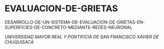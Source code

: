 # EVALUACION-DE-GRIETAS
DESARROLLO-DE-UN-SISTEMA-DE-EVALUACION-DE-GRIETAS-EN-SUPERFICIES-DE-CONCRETO-MEDIANTE-REDES-NEURONAL

*UNIVERSIDAD MAYOR REAL Y PONTIFICIA DE SAN FRANCISCO XAVIER DE CHUQUISACA*
